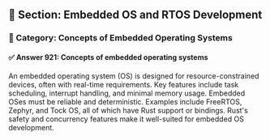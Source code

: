 ## 📘 Section: Embedded OS and RTOS Development
### 🔹 Category: Concepts of Embedded Operating Systems
#### ✅ Answer 921: Concepts of embedded operating systems

An embedded operating system (OS) is designed for resource-constrained devices, often with real-time requirements. Key features include task scheduling, interrupt handling, and minimal memory usage. Embedded OSes must be reliable and deterministic. Examples include FreeRTOS, Zephyr, and Tock OS, all of which have Rust support or bindings. Rust's safety and concurrency features make it well-suited for embedded OS development.
